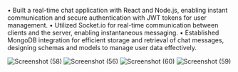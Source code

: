 •	Built a real-time chat application with React and Node.js, enabling instant communication and secure authentication with JWT tokens for user management.
•	Utilized Socket.io for real-time communication between clients and the server, enabling instantaneous messaging.
•	Established MongoDB integration for efficient storage and retrieval of chat messages, designing schemas and models to manage user data effectively.


![Screenshot (58)](https://github.com/BNSahana/ChatApp-MERN/assets/93673368/bce84742-e107-478e-9142-7881395e6811)
![Screenshot (56)](https://github.com/BNSahana/ChatApp-MERN/assets/93673368/9b2746c7-b37f-4088-b108-421a35854081)
![Screenshot (60)](https://github.com/BNSahana/ChatApp-MERN/assets/93673368/1909a4a3-48cc-49a1-be57-98fb6af3c12b)
![Screenshot (59)](https://github.com/BNSahana/ChatApp-MERN/assets/93673368/db278798-9bc3-475c-bf1a-d8f97a7864b6)

